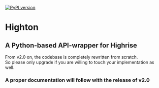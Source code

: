 [![PyPI version](https://badge.fury.io/py/Highton.svg)](https://badge.fury.io/py/Highton)

Highton
===========

## A Python-based API-wrapper for Highrise

From v2.0 on, the codebase is completely rewritten from scratch.    
So please only upgrade if you are willing to touch your implementation as well.

### A proper documentation will follow with the release of v2.0
